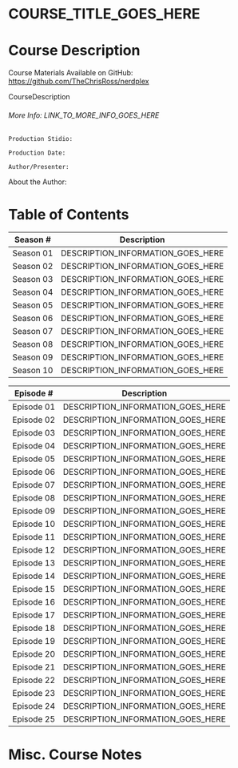 # COURSE_TITLE_GOES_HERE

# Course Description

Course Materials Available on GitHub: https://github.com/TheChrisRoss/nerdplex

CourseDescription

###### More Info:  LINK_TO_MORE_INFO_GOES_HERE

`Production Stidio:`

`Production Date:`

`Author/Presenter:`

About the Author:

# Table of Contents

| Season # | Description |
| -------- | ----------- |
| Season 01 | DESCRIPTION_INFORMATION_GOES_HERE |
| Season 02 | DESCRIPTION_INFORMATION_GOES_HERE |
| Season 03 | DESCRIPTION_INFORMATION_GOES_HERE |
| Season 04 | DESCRIPTION_INFORMATION_GOES_HERE |
| Season 05 | DESCRIPTION_INFORMATION_GOES_HERE |
| Season 06 | DESCRIPTION_INFORMATION_GOES_HERE |
| Season 07 | DESCRIPTION_INFORMATION_GOES_HERE |
| Season 08 | DESCRIPTION_INFORMATION_GOES_HERE |
| Season 09 | DESCRIPTION_INFORMATION_GOES_HERE |
| Season 10 | DESCRIPTION_INFORMATION_GOES_HERE |

| Episode # | Description |
| -------- | ----------- |
| Episode 01 | DESCRIPTION_INFORMATION_GOES_HERE |
| Episode 02 | DESCRIPTION_INFORMATION_GOES_HERE |
| Episode 03 | DESCRIPTION_INFORMATION_GOES_HERE |
| Episode 04 | DESCRIPTION_INFORMATION_GOES_HERE |
| Episode 05 | DESCRIPTION_INFORMATION_GOES_HERE |
| Episode 06 | DESCRIPTION_INFORMATION_GOES_HERE |
| Episode 07 | DESCRIPTION_INFORMATION_GOES_HERE |
| Episode 08 | DESCRIPTION_INFORMATION_GOES_HERE |
| Episode 09 | DESCRIPTION_INFORMATION_GOES_HERE |
| Episode 10 | DESCRIPTION_INFORMATION_GOES_HERE |
| Episode 11 | DESCRIPTION_INFORMATION_GOES_HERE |
| Episode 12 | DESCRIPTION_INFORMATION_GOES_HERE |
| Episode 13 | DESCRIPTION_INFORMATION_GOES_HERE |
| Episode 14 | DESCRIPTION_INFORMATION_GOES_HERE |
| Episode 15 | DESCRIPTION_INFORMATION_GOES_HERE |
| Episode 16 | DESCRIPTION_INFORMATION_GOES_HERE |
| Episode 17 | DESCRIPTION_INFORMATION_GOES_HERE |
| Episode 18 | DESCRIPTION_INFORMATION_GOES_HERE |
| Episode 19 | DESCRIPTION_INFORMATION_GOES_HERE |
| Episode 20 | DESCRIPTION_INFORMATION_GOES_HERE |
| Episode 21 | DESCRIPTION_INFORMATION_GOES_HERE |
| Episode 22 | DESCRIPTION_INFORMATION_GOES_HERE |
| Episode 23 | DESCRIPTION_INFORMATION_GOES_HERE |
| Episode 24 | DESCRIPTION_INFORMATION_GOES_HERE |
| Episode 25 | DESCRIPTION_INFORMATION_GOES_HERE |


# Misc. Course Notes
